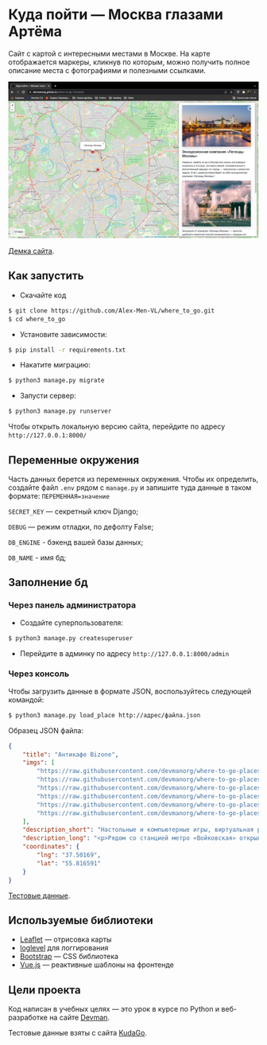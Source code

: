 # Куда пойти — Москва глазами Артёма

Сайт с картой с интересными местами в Москве. На карте отображается маркеры, кликнув
по которым, можно получить полное описание места с фотографиями и полезными ссылками.

![Демка сайта](.gitbook/assets/site.png)

[Демка сайта](http://almen.pythonanywhere.com/).

## Как запустить

- Скачайте код
```bash
$ git clone https://github.com/Alex-Men-VL/where_to_go.git
$ cd where_to_go
```
- Установите зависимости:
```bash
$ pip install -r requirements.txt
```
- Накатите миграцию:
```bash
$ python3 manage.py migrate
```
- Запусти сервер:
```bash
$ python3 manage.py runserver
```

Чтобы открыть локальную версию сайта, перейдите по адресу `http://127.0.0.1:8000/`

## Переменные окружения

Часть данных берется из переменных окружения. Чтобы их определить, создайте файл 
`.env` рядом с `manage.py` и запишите туда данные в таком формате: 
`ПЕРЕМЕННАЯ=значение`

`SECRET_KEY` — секретный ключ Django;

`DEBUG` — режим отладки, по дефолту False;

`DB_ENGINE` - бэкенд вашей базы данных;

`DB_NAME` - имя бд;

## Заполнение бд

### Через панель администратора

- Создайте суперпользователя:
```bash
$ python3 manage.py createsuperuser
```
- Перейдите в админку по адресу `http://127.0.0.1:8000/admin`

### Через консоль

Чтобы загрузить данные в формате JSON, воспользуйтесь следующей командой:
```bash
$ python3 manage.py load_place http://адрес/файла.json
```

Образец JSON файла:

```json
{
    "title": "Антикафе Bizone",
    "imgs": [
        "https://raw.githubusercontent.com/devmanorg/where-to-go-places/master/media/1f09226ae0edf23d20708b4fcc498ffd.jpg",
        "https://raw.githubusercontent.com/devmanorg/where-to-go-places/master/media/6e1c15fd7723e04e73985486c441e061.jpg",
        "https://raw.githubusercontent.com/devmanorg/where-to-go-places/master/media/be067a44fb19342c562e9ffd815c4215.jpg",
        "https://raw.githubusercontent.com/devmanorg/where-to-go-places/master/media/f6148bf3acf5328347f2762a1a674620.jpg",
        "https://raw.githubusercontent.com/devmanorg/where-to-go-places/master/media/b896253e3b4f092cff47a02885450b5c.jpg",
        "https://raw.githubusercontent.com/devmanorg/where-to-go-places/master/media/605da4a5bc8fd9a748526bef3b02120f.jpg"
    ],
    "description_short": "Настольные и компьютерные игры, виртуальная реальность и насыщенная программа мероприятий — новое антикафе Bizone предлагает два уровня удовольствий для вашего уединённого отдыха или радостных встреч с родными, друзьями, коллегами.",
    "description_long": "<p>Рядом со станцией метро «Войковская» открылось антикафе Bizone, в котором создание качественного отдыха стало делом жизни для всей команды. Создатели разделили пространство на две зоны, одна из которых доступна для всех посетителей, вторая — только для совершеннолетних гостей.</p><p>В Bizone вы платите исключительно за время посещения. В стоимость уже включены напитки, сладкие угощения, библиотека комиксов, большая коллекция популярных настольных и видеоигр. Также вы можете арендовать ВИП-зал для большой компании и погрузиться в мир виртуальной реальности с помощью специальных очков от топового производителя.</p><p>В течение недели организаторы проводят разнообразные встречи для меломанов и киноманов. Также можно присоединиться к английскому разговорному клубу или посетить образовательные лекции и мастер-классы. Летом организаторы запускают марафон настольных игр. Каждый день единомышленники собираются, чтобы порубиться в «Мафию», «Имаджинариум», Codenames, «Манчкин», Ticket to ride, «БЭНГ!» или «Колонизаторов». Точное расписание игр ищите в группе антикафе <a class=\"external-link\" href=\"https://vk.com/anticafebizone\" target=\"_blank\">«ВКонтакте»</a>.</p><p>Узнать больше об антикафе Bizone и забронировать стол вы можете <a class=\"external-link\" href=\"http://vbizone.ru/\" target=\"_blank\">на сайте</a> и <a class=\"external-link\" href=\"https://www.instagram.com/anticafe.bi.zone/\" target=\"_blank\">в Instagram</a>.</p>",
    "coordinates": {
        "lng": "37.50169",
        "lat": "55.816591"
    }
}
```

[Тестовые данные](https://github.com/devmanorg/where-to-go-places).

## Используемые библиотеки

* [Leaflet](https://leafletjs.com/) — отрисовка карты
* [loglevel](https://www.npmjs.com/package/loglevel) для логгирования
* [Bootstrap](https://getbootstrap.com/) — CSS библиотека
* [Vue.js](https://ru.vuejs.org/) — реактивные шаблоны на фронтенде

## Цели проекта

Код написан в учебных целях — это урок в курсе по Python и веб-разработке на сайте [Devman](https://dvmn.org).

Тестовые данные взяты с сайта [KudaGo](https://kudago.com).
